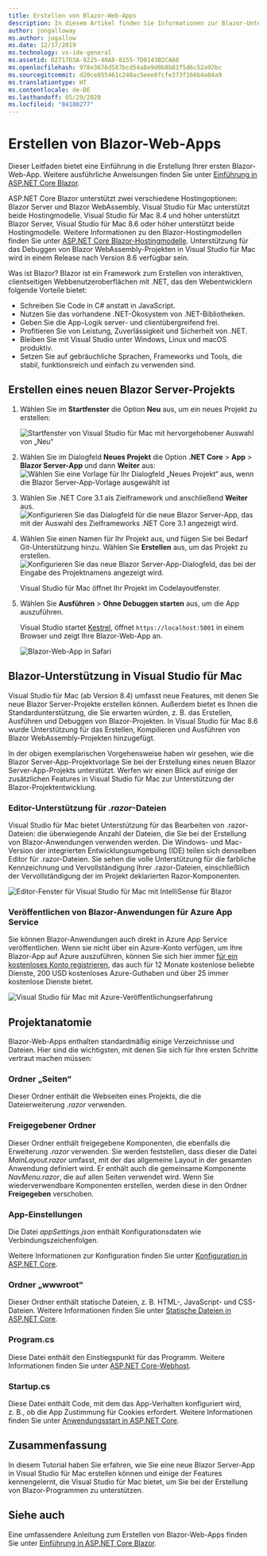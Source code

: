 ```yaml
---
title: Erstellen von Blazor-Web-Apps
description: In diesem Artikel finden Sie Informationen zur Blazor-Unterstützung in ASP.NET Core-Apps in Visual Studio für Mac.
author: jongalloway
ms.author: jogallow
ms.date: 12/17/2019
ms.technology: vs-ide-general
ms.assetid: D2717D3A-9225-40A8-8155-7D0143B2CA60
ms.openlocfilehash: 978e3676d587bcd54a8e9d0b8b81f5d6c52a92bc
ms.sourcegitcommit: d20ce855461c240ac5eee0fcfe373f166b4a04a9
ms.translationtype: HT
ms.contentlocale: de-DE
ms.lasthandoff: 05/29/2020
ms.locfileid: "84180277"
---
```

# <a name="create-blazor-web-apps"></a>Erstellen von Blazor-Web-Apps

Dieser Leitfaden bietet eine Einführung in die Erstellung Ihrer ersten Blazor-Web-App. Weitere ausführliche Anweisungen finden Sie unter [Einführung in ASP.NET Core Blazor](/aspnet/core/blazor/index).

ASP.NET Core Blazor unterstützt zwei verschiedene Hostingoptionen: Blazor Server und Blazor WebAssembly. Visual Studio für Mac unterstützt beide Hostingmodelle. Visual Studio für Mac 8.4 und höher unterstützt Blazor Server, Visual Studio für Mac 8.6 oder höher unterstützt beide Hostingmodelle. Weitere Informationen zu den Blazor-Hostingmodellen finden Sie unter [ASP.NET Core Blazor-Hostingmodelle](https://docs.microsoft.com/aspnet/core/blazor/hosting-models?view=aspnetcore-3.1). Unterstützung für das Debuggen von Blazor WebAssembly-Projekten in Visual Studio für Mac wird in einem Release nach Version 8.6 verfügbar sein.

Was ist Blazor? Blazor ist ein Framework zum Erstellen von interaktiven, clientseitigen Webbenutzeroberflächen mit .NET, das den Webentwicklern folgende Vorteile bietet:

* Schreiben Sie Code in C# anstatt in JavaScript.
* Nutzen Sie das vorhandene .NET-Ökosystem von .NET-Bibliotheken.
* Geben Sie die App-Logik server- und clientübergreifend frei.
* Profitieren Sie von Leistung, Zuverlässigkeit und Sicherheit von .NET.
* Bleiben Sie mit Visual Studio unter Windows, Linux und macOS produktiv.
* Setzen Sie auf gebräuchliche Sprachen, Frameworks und Tools, die stabil, funktionsreich und einfach zu verwenden sind.

## <a name="creating-a-new-blazor-server-project"></a>Erstellen eines neuen Blazor Server-Projekts

1. Wählen Sie im **Startfenster** die Option **Neu** aus, um ein neues Projekt zu erstellen:

   ![Startfenster von Visual Studio für Mac mit hervorgehobener Auswahl von „Neu“](media/blazor-new-project.png)
1. Wählen Sie im Dialogfeld **Neues Projekt** die Option **.NET Core** > **App** > **Blazor Server-App** und dann **Weiter** aus: ![Wählen Sie eine Vorlage für Ihr Dialogfeld „Neues Projekt“ aus, wenn die Blazor Server-App-Vorlage ausgewählt ist](media/blazor-project-template.png)

1. Wählen Sie .NET Core 3.1 als Zielframework und anschließend **Weiter** aus. 
   ![Konfigurieren Sie das Dialogfeld für die neue Blazor Server-App, das mit der Auswahl des Zielframeworks .NET Core 3.1 angezeigt wird.](media/blazor-select-target-framework.png)

1. Wählen Sie einen Namen für Ihr Projekt aus, und fügen Sie bei Bedarf Git-Unterstützung hinzu. Wählen Sie **Erstellen** aus, um das Projekt zu erstellen.
   ![Konfigurieren Sie das neue Blazor Server-App-Dialogfeld, das bei der Eingabe des Projektnamens angezeigt wird.](media/blazor-name-project.png)

   Visual Studio für Mac öffnet Ihr Projekt im Codelayoutfenster.
1. Wählen Sie **Ausführen** > **Ohne Debuggen starten** aus, um die App auszuführen.

   Visual Studio startet [Kestrel](/aspnet/core/fundamentals/servers/kestrel), öffnet `https://localhost:5001` in einem Browser und zeigt Ihre Blazor-Web-App an.

   ![Blazor-Web-App in Safari](media/blazor-new-app-in-edge.png)

## <a name="blazor-support-in-visual-studio-for-mac"></a>Blazor-Unterstützung in Visual Studio für Mac

Visual Studio für Mac (ab Version 8.4) umfasst neue Features, mit denen Sie neue Blazor Server-Projekte erstellen können. Außerdem bietet es Ihnen die Standardunterstützung, die Sie erwarten würden, z. B. das Erstellen, Ausführen und Debuggen von Blazor-Projekten. In Visual Studio für Mac 8.6 wurde Unterstützung für das Erstellen, Kompilieren und Ausführen von Blazor WebAssembly-Projekten hinzugefügt.

In der obigen exemplarischen Vorgehensweise haben wir gesehen, wie die Blazor Server-App-Projektvorlage Sie bei der Erstellung eines neuen Blazor Server-App-Projekts unterstützt. Werfen wir einen Blick auf einige der zusätzlichen Features in Visual Studio für Mac zur Unterstützung der Blazor-Projektentwicklung.

### <a name="editor-support-for-razor-files"></a>Editor-Unterstützung für *.razor*-Dateien
Visual Studio für Mac bietet Unterstützung für das Bearbeiten von .razor-Dateien: die überwiegende Anzahl der Dateien, die Sie bei der Erstellung von Blazor-Anwendungen verwenden werden. Die Windows- und Mac-Version der integrierten Entwicklungsumgebung (IDE) teilen sich denselben Editor für .razor-Dateien. Sie sehen die volle Unterstützung für die farbliche Kennzeichnung und Vervollständigung Ihrer .razor-Dateien, einschließlich der Vervollständigung der im Projekt deklarierten Razor-Komponenten.

![Editor-Fenster für Visual Studio für Mac mit IntelliSense für Blazor](media/blazor-intellisense.png)

### <a name="publishing-blazor-applications-to-azure-app-service"></a>Veröffentlichen von Blazor-Anwendungen für Azure App Service
Sie können Blazor-Anwendungen auch direkt in Azure App Service veröffentlichen. Wenn sie nicht über ein Azure-Konto verfügen, um Ihre Blazor-App auf Azure auszuführen, können Sie sich hier immer [für ein kostenloses Konto registrieren](https://azure.microsoft.com/free), das auch für 12 Monate kostenlose beliebte Dienste, 200 USD kostenloses Azure-Guthaben und über 25 immer kostenlose Dienste bietet.

![Visual Studio für Mac mit Azure-Veröffentlichungserfahrung](media/blazor-azure-publish.png)

## <a name="project-anatomy"></a>Projektanatomie

Blazor-Web-Apps enthalten standardmäßig einige Verzeichnisse und Dateien. Hier sind die wichtigsten, mit denen Sie sich für Ihre ersten Schritte vertraut machen müssen:

### <a name="pages-folder"></a>Ordner „Seiten“

Dieser Ordner enthält die Webseiten eines Projekts, die die Dateierweiterung *.razor* verwenden.

### <a name="shared-folder"></a>Freigegebener Ordner

Dieser Ordner enthält freigegebene Komponenten, die ebenfalls die Erweiterung *.razor* verwenden. Sie werden feststellen, dass dieser die Datei *MainLayout.razor* umfasst, mit der das allgemeine Layout in der gesamten Anwendung definiert wird. Er enthält auch die gemeinsame Komponente *NavMenu.razor*, die auf allen Seiten verwendet wird. Wenn Sie wiederverwendbare Komponenten erstellen, werden diese in den Ordner **Freigegeben** verschoben.

### <a name="app-settings"></a>App-Einstellungen

Die Datei *appSettings.json* enthält Konfigurationsdaten wie Verbindungszeichenfolgen.

Weitere Informationen zur Konfiguration finden Sie unter [Konfiguration in ASP.NET Core](/aspnet/core/fundamentals/configuration/index).

### <a name="wwwroot-folder"></a>Ordner „wwwroot“

Dieser Ordner enthält statische Dateien, z. B. HTML-, JavaScript- und CSS-Dateien. Weitere Informationen finden Sie unter [Statische Dateien in ASP.NET Core](/aspnet/core/fundamentals/static-files).

### <a name="programcs"></a>Program.cs

Diese Datei enthält den Einstiegspunkt für das Programm. Weitere Informationen finden Sie unter [ASP.NET Core-Webhost](/aspnet/core/fundamentals/host/web-host).

### <a name="startupcs"></a>Startup.cs

Diese Datei enthält Code, mit dem das App-Verhalten konfiguriert wird, z. B., ob die App Zustimmung für Cookies erfordert. Weitere Informationen finden Sie unter [Anwendungsstart in ASP.NET Core](/aspnet/core/fundamentals/startup).

## <a name="summary"></a>Zusammenfassung
In diesem Tutorial haben Sie erfahren, wie Sie eine neue Blazor Server-App in Visual Studio für Mac erstellen können und einige der Features kennengelernt, die Visual Studio für Mac bietet, um Sie bei der Erstellung von Blazor-Programmen zu unterstützen.

## <a name="see-also"></a>Siehe auch

Eine umfassendere Anleitung zum Erstellen von Blazor-Web-Apps finden Sie unter [Einführung in ASP.NET Core Blazor](/aspnet/core/blazor/index).

